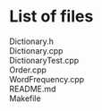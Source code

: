 # List of files

Dictionary.h\
Dictionary.cpp\
DictionaryTest.cpp\
Order.cpp\
WordFrequency.cpp\
README.md\
Makefile